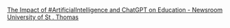 [The Impact of #ArtificialIntelligence and ChatGPT on Education - Newsroom   University of St . Thomas](https://qi.tc/qi/112679)